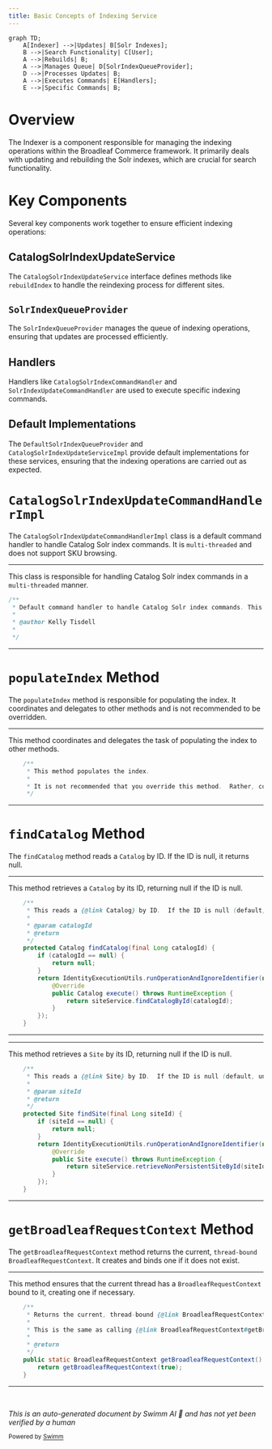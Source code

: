 ```yaml
---
title: Basic Concepts of Indexing Service
---
```

```mermaid
graph TD;
    A[Indexer] -->|Updates| B[Solr Indexes];
    B -->|Search Functionality| C[User];
    A -->|Rebuilds| B;
    A -->|Manages Queue| D[SolrIndexQueueProvider];
    D -->|Processes Updates| B;
    A -->|Executes Commands| E[Handlers];
    E -->|Specific Commands| B;
```

# Overview

The Indexer is a component responsible for managing the indexing operations within the Broadleaf Commerce framework. It primarily deals with updating and rebuilding the Solr indexes, which are crucial for search functionality.

# Key Components

Several key components work together to ensure efficient indexing operations:

## CatalogSolrIndexUpdateService

The `CatalogSolrIndexUpdateService` interface defines methods like `rebuildIndex` to handle the reindexing process for different sites.

## <SwmToken path="core/broadleaf-framework/src/main/java/org/broadleafcommerce/core/search/service/solr/indexer/CatalogSolrIndexUpdateCommandHandlerImpl.java" pos="112:3:3" line-data="    protected SolrIndexQueueProvider queueProvider;">`SolrIndexQueueProvider`</SwmToken>

The <SwmToken path="core/broadleaf-framework/src/main/java/org/broadleafcommerce/core/search/service/solr/indexer/CatalogSolrIndexUpdateCommandHandlerImpl.java" pos="112:3:3" line-data="    protected SolrIndexQueueProvider queueProvider;">`SolrIndexQueueProvider`</SwmToken> manages the queue of indexing operations, ensuring that updates are processed efficiently.

## Handlers

Handlers like <SwmToken path="core/broadleaf-framework/src/main/java/org/broadleafcommerce/core/search/service/solr/indexer/CatalogSolrIndexUpdateCommandHandlerImpl.java" pos="76:12:12" line-data="public class CatalogSolrIndexUpdateCommandHandlerImpl extends AbstractSolrIndexUpdateCommandHandlerImpl implements CatalogSolrIndexCommandHandler, DisposableBean {">`CatalogSolrIndexCommandHandler`</SwmToken> and `SolrIndexUpdateCommandHandler` are used to execute specific indexing commands.

## Default Implementations

The `DefaultSolrIndexQueueProvider` and `CatalogSolrIndexUpdateServiceImpl` provide default implementations for these services, ensuring that the indexing operations are carried out as expected.

# <SwmToken path="core/broadleaf-framework/src/main/java/org/broadleafcommerce/core/search/service/solr/indexer/CatalogSolrIndexUpdateCommandHandlerImpl.java" pos="76:4:4" line-data="public class CatalogSolrIndexUpdateCommandHandlerImpl extends AbstractSolrIndexUpdateCommandHandlerImpl implements CatalogSolrIndexCommandHandler, DisposableBean {">`CatalogSolrIndexUpdateCommandHandlerImpl`</SwmToken>

The <SwmToken path="core/broadleaf-framework/src/main/java/org/broadleafcommerce/core/search/service/solr/indexer/CatalogSolrIndexUpdateCommandHandlerImpl.java" pos="76:4:4" line-data="public class CatalogSolrIndexUpdateCommandHandlerImpl extends AbstractSolrIndexUpdateCommandHandlerImpl implements CatalogSolrIndexCommandHandler, DisposableBean {">`CatalogSolrIndexUpdateCommandHandlerImpl`</SwmToken> class is a default command handler to handle Catalog Solr index commands. It is <SwmToken path="core/broadleaf-framework/src/main/java/org/broadleafcommerce/core/search/service/solr/indexer/CatalogSolrIndexUpdateCommandHandlerImpl.java" pos="70:26:28" line-data=" * Default command handler to handle Catalog Solr index commands. This is multi-threaded.  SKU browsing is not supported with this implementation.">`multi-threaded`</SwmToken> and does not support SKU browsing.

<SwmSnippet path="/core/broadleaf-framework/src/main/java/org/broadleafcommerce/core/search/service/solr/indexer/CatalogSolrIndexUpdateCommandHandlerImpl.java" line="69">

---

This class is responsible for handling Catalog Solr index commands in a <SwmToken path="core/broadleaf-framework/src/main/java/org/broadleafcommerce/core/search/service/solr/indexer/CatalogSolrIndexUpdateCommandHandlerImpl.java" pos="70:26:28" line-data=" * Default command handler to handle Catalog Solr index commands. This is multi-threaded.  SKU browsing is not supported with this implementation.">`multi-threaded`</SwmToken> manner.

```java
/**
 * Default command handler to handle Catalog Solr index commands. This is multi-threaded.  SKU browsing is not supported with this implementation.
 * 
 * @author Kelly Tisdell
 *
 */
```

---

</SwmSnippet>

# <SwmToken path="core/broadleaf-framework/src/main/java/org/broadleafcommerce/core/search/service/solr/indexer/CatalogSolrIndexUpdateCommandHandlerImpl.java" pos="267:5:5" line-data="    protected void populateIndex(final ReindexStateHolder holder, final Long catalogId, final Long siteId, final SandBox sandbox) throws ServiceException {">`populateIndex`</SwmToken> Method

The <SwmToken path="core/broadleaf-framework/src/main/java/org/broadleafcommerce/core/search/service/solr/indexer/CatalogSolrIndexUpdateCommandHandlerImpl.java" pos="267:5:5" line-data="    protected void populateIndex(final ReindexStateHolder holder, final Long catalogId, final Long siteId, final SandBox sandbox) throws ServiceException {">`populateIndex`</SwmToken> method is responsible for populating the index. It coordinates and delegates to other methods and is not recommended to be overridden.

<SwmSnippet path="/core/broadleaf-framework/src/main/java/org/broadleafcommerce/core/search/service/solr/indexer/CatalogSolrIndexUpdateCommandHandlerImpl.java" line="262">

---

This method coordinates and delegates the task of populating the index to other methods.

```java
    /**
     * This method populates the index.
     * 
     * It is not recommended that you override this method.  Rather, consider overriding one of the other methods as this one generally coordinates and delegates to others.
     */
```

---

</SwmSnippet>

# <SwmToken path="core/broadleaf-framework/src/main/java/org/broadleafcommerce/core/search/service/solr/indexer/CatalogSolrIndexUpdateCommandHandlerImpl.java" pos="850:5:5" line-data="    protected Catalog findCatalog(final Long catalogId) {">`findCatalog`</SwmToken> Method

The <SwmToken path="core/broadleaf-framework/src/main/java/org/broadleafcommerce/core/search/service/solr/indexer/CatalogSolrIndexUpdateCommandHandlerImpl.java" pos="850:5:5" line-data="    protected Catalog findCatalog(final Long catalogId) {">`findCatalog`</SwmToken> method reads a <SwmToken path="core/broadleaf-framework/src/main/java/org/broadleafcommerce/core/search/service/solr/indexer/CatalogSolrIndexUpdateCommandHandlerImpl.java" pos="70:13:13" line-data=" * Default command handler to handle Catalog Solr index commands. This is multi-threaded.  SKU browsing is not supported with this implementation.">`Catalog`</SwmToken> by ID. If the ID is null, it returns null.

<SwmSnippet path="/core/broadleaf-framework/src/main/java/org/broadleafcommerce/core/search/service/solr/indexer/CatalogSolrIndexUpdateCommandHandlerImpl.java" line="844">

---

This method retrieves a <SwmToken path="core/broadleaf-framework/src/main/java/org/broadleafcommerce/core/search/service/solr/indexer/CatalogSolrIndexUpdateCommandHandlerImpl.java" pos="845:13:13" line-data="     * This reads a {@link Catalog} by ID.  If the ID is null (default, unless in Multi-Tenant mode), this returns null.">`Catalog`</SwmToken> by its ID, returning null if the ID is null.

```java
    /**
     * This reads a {@link Catalog} by ID.  If the ID is null (default, unless in Multi-Tenant mode), this returns null.
     * 
     * @param catalogId
     * @return
     */
    protected Catalog findCatalog(final Long catalogId) {
        if (catalogId == null) {
            return null;
        }
        return IdentityExecutionUtils.runOperationAndIgnoreIdentifier(new IdentityOperation<Catalog, RuntimeException>() {
            @Override
            public Catalog execute() throws RuntimeException {
                return siteService.findCatalogById(catalogId);
            }
        });
    }
```

---

</SwmSnippet>

<SwmSnippet path="/core/broadleaf-framework/src/main/java/org/broadleafcommerce/core/search/service/solr/indexer/CatalogSolrIndexUpdateCommandHandlerImpl.java" line="862">

---

This method retrieves a <SwmToken path="core/broadleaf-framework/src/main/java/org/broadleafcommerce/core/search/service/solr/indexer/CatalogSolrIndexUpdateCommandHandlerImpl.java" pos="863:13:13" line-data="     * This reads a {@link Site} by ID.  If the ID is null (default, unless in Multi-Tenant mode), this returns null.">`Site`</SwmToken> by its ID, returning null if the ID is null.

```java
    /**
     * This reads a {@link Site} by ID.  If the ID is null (default, unless in Multi-Tenant mode), this returns null.
     * 
     * @param siteId
     * @return
     */
    protected Site findSite(final Long siteId) {
        if (siteId == null) {
            return null;
        }
        return IdentityExecutionUtils.runOperationAndIgnoreIdentifier(new IdentityOperation<Site, RuntimeException>() {
            @Override
            public Site execute() throws RuntimeException {
                return siteService.retrieveNonPersistentSiteById(siteId);
            }
        });
    }
```

---

</SwmSnippet>

# <SwmToken path="common/src/main/java/org/broadleafcommerce/common/web/BroadleafRequestContext.java" pos="75:21:21" line-data="     * This is the same as calling {@link BroadleafRequestContext#getBroadleafRequestContext(boolean)} with the value true.">`getBroadleafRequestContext`</SwmToken> Method

The <SwmToken path="common/src/main/java/org/broadleafcommerce/common/web/BroadleafRequestContext.java" pos="75:21:21" line-data="     * This is the same as calling {@link BroadleafRequestContext#getBroadleafRequestContext(boolean)} with the value true.">`getBroadleafRequestContext`</SwmToken> method returns the current, <SwmToken path="common/src/main/java/org/broadleafcommerce/common/web/BroadleafRequestContext.java" pos="73:10:12" line-data="     * Returns the current, thread-bound {@link BroadleafRequestContext}.  This creates and binds one if it does not exist.">`thread-bound`</SwmToken> <SwmToken path="common/src/main/java/org/broadleafcommerce/common/web/BroadleafRequestContext.java" pos="73:18:18" line-data="     * Returns the current, thread-bound {@link BroadleafRequestContext}.  This creates and binds one if it does not exist.">`BroadleafRequestContext`</SwmToken>. It creates and binds one if it does not exist.

<SwmSnippet path="/common/src/main/java/org/broadleafcommerce/common/web/BroadleafRequestContext.java" line="72">

---

This method ensures that the current thread has a <SwmToken path="common/src/main/java/org/broadleafcommerce/common/web/BroadleafRequestContext.java" pos="73:18:18" line-data="     * Returns the current, thread-bound {@link BroadleafRequestContext}.  This creates and binds one if it does not exist.">`BroadleafRequestContext`</SwmToken> bound to it, creating one if necessary.

```java
    /**
     * Returns the current, thread-bound {@link BroadleafRequestContext}.  This creates and binds one if it does not exist.
     * 
     * This is the same as calling {@link BroadleafRequestContext#getBroadleafRequestContext(boolean)} with the value true.
     * 
     * @return
     */
    public static BroadleafRequestContext getBroadleafRequestContext() {
        return getBroadleafRequestContext(true);
    }
```

---

</SwmSnippet>

&nbsp;

*This is an auto-generated document by Swimm AI 🌊 and has not yet been verified by a human*

<SwmMeta version="3.0.0" repo-id="Z2l0aHViJTNBJTNBQnJvYWRsZWFmQ29tbWVyY2UtZGVtby1uZXclM0ElM0FTd2ltbS1EZW1v" repo-name="BroadleafCommerce-demo-new" doc-type="overview"><sup>Powered by [Swimm](/)</sup></SwmMeta>

